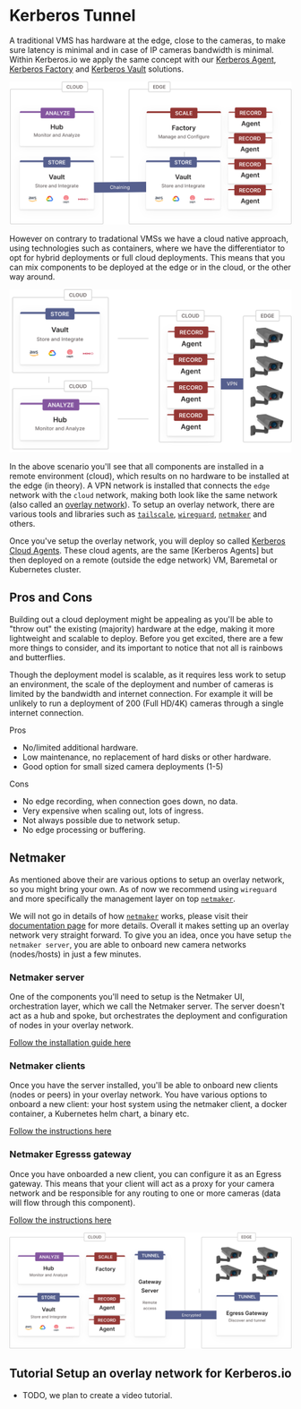 # Kerberos Tunnel

A traditional VMS has hardware at the edge, close to the cameras, to make sure latency is minimal and in case of IP cameras bandwidth is minimal. Within Kerberos.io we apply the same concept with our [Kerberos Agent](https://github.com/kerberos-io/agent), [Kerberos Factory](https://github.com/kerberos-io/factory) and [Kerberos Vault](https://github.com/kerberos-io/vault) solutions.

![Edge deployment](./assets/images/deployment-chaining.svg)

However on contrary to tradational VMSs we have a cloud native approach, using technologies such as containers, where we have the differentiator to opt for hybrid deployments or full cloud deployments. This means that you can mix components to be deployed at the edge or in the cloud, or the other way around.

![Cloud deployment](./assets/images/deployment-cloud.svg)

In the above scenario you'll see that all components are installed in a remote environment (cloud), which results on no hardware to be installed at the edge (in theory). A VPN network is installed that connects the `edge` network with the `cloud` network, making both look like the same network (also called an [overlay network](https://en.wikipedia.org/wiki/Overlay_network)). To setup an overlay network, there are various tools and libraries such as [`tailscale`](https://tailscale.com/), [`wireguard`](https://www.wireguard.com/), [`netmaker`](https://netmaker.io/) and others.

Once you've setup the overlay network, you will deploy so called [Kerberos Cloud Agents](https://github.com/kerberos-io/agent). These cloud agents, are the same [Kerberos Agents] but then deployed on a remote (outside the edge network) VM, Baremetal or Kubernetes cluster.

## Pros and Cons

Building out a cloud deployment might be appealing as you'll be able to "throw out" the existing (majority) hardware at the edge, making it more lightweight and scalable to deploy. Before you get excited, there are a few more things to consider, and its important to notice that not all is rainbows and butterflies.

Though the deployment model is scalable, as it requires less work to setup an environment, the scale of the deployment and number of cameras is limited by the bandwidth and internet connection. For example it will be unlikely to run a deployment of 200 (Full HD/4K) cameras through a single internet connection.

Pros

- No/limited additional hardware.
- Low maintenance, no replacement of hard disks or other hardware.
- Good option for small sized camera deployments (1-5)

Cons

- No edge recording, when connection goes down, no data.
- Very expensive when scaling out, lots of ingress.
- Not always possible due to network setup.
- No edge processing or buffering.

## Netmaker

As mentioned above their are various options to setup an overlay network, so you might bring your own. As of now we recommend using `wireguard` and more specifically the management layer on top [`netmaker`](https://netmaker.io/).

We will not go in details of how [`netmaker`](https://netmaker.io/) works, please visit their [documentation page](https://docs.netmaker.io/) for more details. Overall it makes setting up an overlay network very straight forward. To give you an idea, once you have setup `the netmaker server`, you are able to onboard new camera
networks (nodes/hosts) in just a few minutes.

### Netmaker server

One of the components you'll need to setup is the Netmaker UI, orchestration layer, which we call the Netmaker server. The server doesn't act as a hub and spoke, but orchestrates the deployment and configuration of nodes in your overlay network.

[Follow the installation guide here](https://netmaker.readthedocs.io/en/master/quick-start.html)

### Netmaker clients

Once you have the server installed, you'll be able to onboard new clients (nodes or peers) in your overlay network. You have various options to onboard a new client: your host system using the netmaker client, a docker container, a Kubernetes helm chart, a binary etc.

[Follow the instructions here](https://netmaker.readthedocs.io/en/master/netclient.html#joining-a-network)

### Netmaker Egresss gateway

Once you have onboarded a new client, you can configure it as an Egress gateway. This means that your client will act as a proxy for your camera network and be responsible for any routing to one or more cameras (data will flow through this component).

[Follow the instructions here](https://netmaker.readthedocs.io/en/master/egress-gateway.html)

![Kerberos Tunnel](./assets/images/kerberos-tunneling.svg)

## Tutorial Setup an overlay network for Kerberos.io

- TODO, we plan to create a video tutorial.
